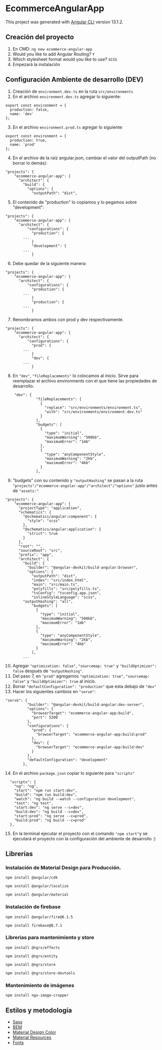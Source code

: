 # EcommerceAngularApp

This project was generated with [Angular CLI](https://github.com/angular/angular-cli) version 13.1.2.

## Creación del proyecto

1. En CMD: `ng new ecommerce-angular-app`
2. Would you like to add Angular Routing? `Y`
3. Which stylesheet format would you like to use? `SCSS`
4. Empezará la instalación

## Configuración Ambiente de desarrollo (DEV)

1. Creación de `environment.dev.ts` en la ruta `src/environments`
2. En el archivo `environment.dev.ts` agregar lo siguiente:
```
export const environment = {
  production: false,
  name: 'dev'
};
```
 
3. En el archivo `environment.prod.ts` agregar lo siguiente: 
```
export const environment = {
  production: true,
  name: 'prod'
};
```
4. En el archivo de la raíz angular.json, cambiar el valor del outputPath (no borrar lo demás):
```
"projects": {
    "ecommerce-angular-app": {
      "architect": {
        "build": {
          "options": {
            "outputPath": "dist",
```
5. El contenido de "production" lo copiamos y lo pegamos sobre "development":
```
"projects": {
    "ecommerce-angular-app": {
      "architect": {
          "configurations": {
            "production": {
		...
            }
            "development": {
		...
            }
```
6. Debe quedar de la siguiente manera:
```
"projects": {
    "ecommerce-angular-app": {
      "architect": {
          "configurations": {
            "production": {
		...
            }
            "production": {
		...
            }
```
7. Renombramos ambos con prod y dev respectivamente.
```
"projects": {
    "ecommerce-angular-app": {
      "architect": {
          "configurations": {
            "prod": {
		...
            }
            "dev": {
		...
            }
```
8. En `"dev"`, `"fileReplacements"` lo colocamos al inicio. Sirve para reemplazar el archivo environments con el que tiene las propiedades de desarrollo.
```
	"dev": {
              "fileReplacements": [
                {
                  "replace": "src/environments/environment.ts",
                  "with": "src/environments/environment.dev.ts"
                }
              ],
              "budgets": [
                {
                  "type": "initial",
                  "maximumWarning": "500kb",
                  "maximumError": "1mb"
                },
                {
                  "type": "anyComponentStyle",
                  "maximumWarning": "2kb",
                  "maximumError": "4kb"
                }
              ],
```
9. "budgets" con su contenido y `"outputHashing"` se pasan a la ruta `"projects"/"ecommerce-angular-app"/"architect"/"options"` justo antes de `"assets:"`
```
"projects": {
    "ecommerce-angular-app": {
      "projectType": "application",
      "schematics": {
        "@schematics/angular:component": {
          "style": "scss"
        },
        "@schematics/angular:application": {
          "strict": true
        }
      },
      "root": "",
      "sourceRoot": "src",
      "prefix": "app",
      "architect": {
        "build": {
          "builder": "@angular-devkit/build-angular:browser",
          "options": {
            "outputPath": "dist",
            "index": "src/index.html",
            "main": "src/main.ts",
            "polyfills": "src/polyfills.ts",
            "tsConfig": "tsconfig.app.json",
            "inlineStyleLanguage": "scss",
	    "outputHashing": "all",
            "budgets": [
              {
                "type": "initial",
                "maximumWarning": "500kb",
                "maximumError": "1mb"
              },
              {
                "type": "anyComponentStyle",
                "maximumWarning": "2kb",
                "maximumError": "4kb"
              }
            ],
	    ...
```
10. Agregar `"optimization: false"`, `"sourcemap: true"` y `"buildOptimizer": false` después de `"outputHashing"`.
11. Del paso 7, en `"prod"` agregamos `"optimization: true"`, `"sourcemap: false"` y `"buildOptimizer": true` al inicio.
12. Borrar `"defaultConfiguration": "production"` que esta debajo de `"dev"`
13. Hacer los siguientes cambios en `"serve"`:
```
"serve": {
          "builder": "@angular-devkit/build-angular:dev-server",
          "options": {
            "browserTarget": "ecommerce-angular-app:build",
            "port": 5200
          },
          "configurations": {
            "prod": {
              "browserTarget": "ecommerce-angular-app:build:prod"
            },
            "dev": {
              "browserTarget": "ecommerce-angular-app:build:dev"
            }
          },
          "defaultConfiguration": "development"
        },
```
14. En el archivo `package.json` copiar lo siguiente para `"scripts"`
```
  "scripts": {
    "ng": "ng",
    "start": "npm run start:dev",
    "build": "npm run build:dev",
    "watch": "ng build --watch --configuration development",
    "test": "ng test",
    "start:dev": "ng serve --c=dev",
    "build:dev": "ng build --c=dev",
    "start:prod": "ng serve --c=prod",
    "build:prod": "ng build --c=prod"
  },
```
15. En la terminal ejecutar el proyecto con el comando `"npm start"`y se ejecutará el proyecto con la configuración del ambiente de desarrollo :)

## Librerías

### Instalación de Material Design para Producción.
```
npm install @angular/cdk
```
```
npm install @angular/localize
```
```
npm install @angular/material
```

### Instalación de firebase
```
npm install @angular/fire@6.1.5
```
```
npm install firebase@8.7.1
```

### Librerias para mantenimiento y store
```
npm install @ngrx/effects
```
```
npm install @ngrx/entity
```
```
npm install @ngrx/store
```
```
npm install @ngrx/store-devtools
```

### Mantenimiento de imágenes
```
npm install ngx-image-cropper
```

## Estilos y metodología
* [Sass](https://sass-lang.com/)
* [BEM](https://en.bem.info/)
* [Material Design Color](https://material.io/design/color/the-color-system.html)
* [Material Resources](https://material.io/resources)
* [Fonts](https://fonts.google.com/)
